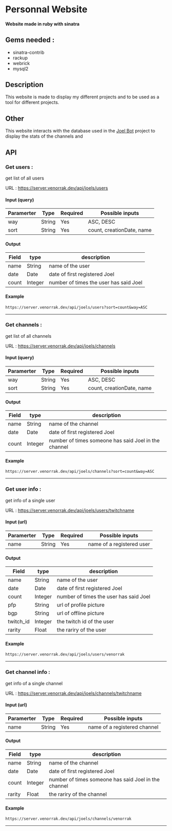 # Personnal Website
#### Website made in ruby with sinatra

## Gems needed :
- sinatra-contrib
- rackup
- webrick
- mysql2

## Description
This website is made to display my different projects and to be used as a tool for different projects.

## Other
This website interacts with the database used in the [Joel Bot](https://github.com/Venorrak/JoelBot) project to display the stats of the channels and

## API

### Get users  :
get list of all users

URL : https://server.venorrak.dev/api/joels/users

#### Input (query)
| Paramerter | Type | Required | Possible inputs
|----|------|-----------|---------------
| way | String | Yes | ASC, DESC
| sort | String | Yes | count, creationDate, name

#### Output
| Field | type | description
|-------|------|---------------------
| name | String | name of the user
| date | Date | date of first registered Joel
| count | Integer | number of times the user has said Joel

#### Example
```
https://server.venorrak.dev/api/joels/users?sort=count&way=ASC
```
<hr>

### Get channels :
get list of all channels

URL : https://server.venorrak.dev/api/joels/channels

#### Input (query)
| Paramerter | Type | Required | Possible inputs
|----|------|-----------|---------------
| way | String | Yes | ASC, DESC
| sort | String | Yes | count, creationDate, name

#### Output
| Field | type | description
|-------|------|---------------------
| name | String | name of the channel
| date | Date | date of first registered Joel
| count | Integer | number of times someone has said Joel in the channel

#### Example
```
https://server.venorrak.dev/api/joels/channels?sort=count&way=ASC
```

<hr>

### Get user info :
get info of a single user

URL : https://server.venorrak.dev/api/joels/users/twitchname

#### Input (url)
| Paramerter | Type | Required | Possible inputs
|----|------|-----------|---------------
| name | String | Yes | name of a registered user

#### Output

| Field | type | description
|-------|------|---------------------
| name | String | name of the user
| date | Date | date of first registered Joel
| count | Integer | number of times the user has said Joel
| pfp | String | url of profile picture
| bgp | String | url of offline picture
| twitch_id | Integer | the twitch id of the user
| rarity | Float | the rariry of the user

#### Example
```
https://server.venorrak.dev/api/joels/users/venorrak
```

<hr>

### Get channel info :
get info of a single channel

URL : https://server.venorrak.dev/api/joels/channels/twitchname

#### Input (url)
| Paramerter | Type | Required | Possible inputs
|----|------|-----------|---------------
| name | String | Yes | name of a registered channel

#### Output
| Field | type | description
|-------|------|---------------------
| name | String | name of the channel
| date | Date | date of first registered Joel
| count | Integer | number of times someone has said Joel in the channel
| rarity | Float | the rariry of the channel

#### Example
```
https://server.venorrak.dev/api/joels/channels/venorrak
```

<hr>